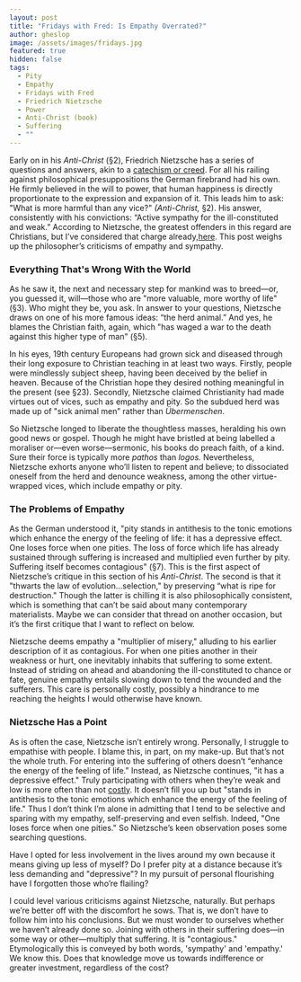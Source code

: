 ```yaml
---
layout: post
title: "Fridays with Fred: Is Empathy Overrated?"
author: gheslop
image: /assets/images/fridays.jpg
featured: true
hidden: false
tags:
  - Pity
  - Empathy
  - Fridays with Fred
  - Friedrich Nietzsche
  - Power
  - Anti-Christ (book)
  - Suffering
  - ""
---
```

Early on in his *Anti-Christ* (§2), Friedrich Nietzsche has a series of questions and answers, akin to a [catechism or creed](<https://rekindle.co.za/content/2024-08-23-fridays-with-fred-nietzsche-dostoyevsky >). For all his railing against philosophical presuppositions the German firebrand had his own. He firmly believed in the will to power, that human happiness is directly proportionate to the expression and expansion of it. This leads him to ask: "What is more harmful than any vice?" *(Anti-Christ,* §2). His answer, consistently with his convictions: “Active sympathy for the ill-constituted and weak.” According to Nietzsche, the greatest offenders in this regard are Christians, but I’ve considered that charge already,[here](https://rekindle.co.za/content/2022-11-04-fridays-with-fred-pitiful-christians). This post weighs up the philosopher’s criticisms of empathy and sympathy.

### Everything That's Wrong With the World

As he saw it, the next and necessary step for mankind was to breed—or, you guessed it, will—those who are "more valuable, more worthy of life" (§3). Who might they be, you ask. In answer to your questions, Nietzsche draws on one of his more famous ideas: “the herd animal.” And yes, he blames the Christian faith, again, which "has waged a war to the death against this higher type of man" (§5).

In his eyes, 19th century Europeans had grown sick and diseased through their long exposure to Christian teaching in at least two ways. Firstly, people were mindlessly subject sheep, having been deceived by the belief in heaven. Because of the Christian hope they desired nothing meaningful in the present (see §23). Secondly, Nietzsche claimed Christianity had made virtues out of vices, such as empathy and pity. So the subdued herd was made up of "sick animal men” rather than *Übermenschen*.

So Nietzsche longed to liberate the thoughtless masses, heralding his own good news or gospel. Though he might have bristled at being labelled a moraliser or—even worse—sermonic, his books do preach faith, of a kind. Sure their force is typically more *pathos* than *logos.* Nevertheless, Nietzsche exhorts anyone who’ll listen to repent and believe; to dissociated oneself from the herd and denounce weakness, among the other virtue-wrapped vices, which include empathy or pity.

### The Problems of Empathy

As the German understood it, "pity stands in antithesis to the tonic emotions which enhance the energy of the feeling of life: it has a depressive effect. One loses force when one pities. The loss of force which life has already sustained through suffering is increased and multiplied even further by pity. Suffering itself becomes contagious" (§7). This is the first aspect of Nietzsche’s critique in this section of his *Anti-Christ*. The second is that it "thwarts the law of evolution…selection," by preserving “what is ripe for destruction." Though the latter is chilling it is also philosophically consistent, which is something that can’t be said about many contemporary materialists. Maybe we can consider that thread on another occasion, but it’s the first critique that I want to reflect on below.

Nietzsche deems empathy a "multiplier of misery," alluding to his earlier description of it as contagious. For when one pities another in their weakness or hurt, one inevitably inhabits that suffering to some extent. Instead of striding on ahead and abandoning the ill-constituted to chance or fate, genuine empathy entails slowing down to tend the wounded and the sufferers. This care is personally costly, possibly a hindrance to me reaching the heights I would otherwise have known.

### Nietzsche Has a Point

As is often the case, Nietzsche isn’t entirely wrong. Personally, I struggle to empathise with people. I blame this, in part, on my make-up. But that’s not the whole truth. For entering into the suffering of others doesn’t “enhance the energy of the feeling of life.” Instead, as Nietzsche continues, "it has a depressive effect." Truly participating with others when they’re weak and low is more often than not [costly](https://rekindle.co.za/content/2021-08-11-costly-friendship). It doesn’t fill you up but "stands in antithesis to the tonic emotions which enhance the energy of the feeling of life." Thus I don’t think I’m alone in admitting that I tend to be selective and sparing with my empathy, self-preserving and even selfish. Indeed, "One loses force when one pities." So Nietzsche’s keen observation poses some searching questions.

Have I opted for less involvement in the lives around my own because it means giving up less of myself? Do I prefer pity at a distance because it’s less demanding and "depressive"? In my pursuit of personal flourishing have I forgotten those who’re flailing?

I could level various criticisms against Nietzsche, naturally. But perhaps we’re better off with the discomfort he sows. That is, we don’t have to follow him into his conclusions. But we must wonder to ourselves whether we haven’t already done so. Joining with others in their suffering does—in some way or other—multiply that suffering. It is "contagious." Etymologically this is conveyed by both words, 'sympathy' and 'empathy.' We know this. Does that knowledge move us towards indifference or greater investment, regardless of the cost?